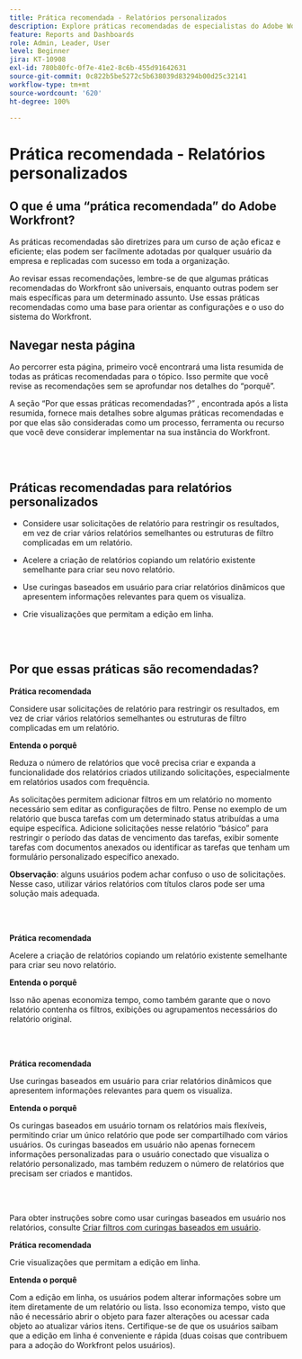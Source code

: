 ```yaml
---
title: Prática recomendada - Relatórios personalizados
description: Explore práticas recomendadas de especialistas do Adobe Workfront sobre como configurar, gerenciar e usar relatórios personalizados do Workfront.
feature: Reports and Dashboards
role: Admin, Leader, User
level: Beginner
jira: KT-10908
exl-id: 780b80fc-0f7e-41e2-8c6b-455d91642631
source-git-commit: 0c822b5be5272c5b638039d83294b00d25c32141
workflow-type: tm+mt
source-wordcount: '620'
ht-degree: 100%

---
```


# Prática recomendada - Relatórios personalizados

## O que é uma “prática recomendada” do Adobe Workfront?

As práticas recomendadas são diretrizes para um curso de ação eficaz e eficiente; elas podem ser facilmente adotadas por qualquer usuário da empresa e replicadas com sucesso em toda a organização.

Ao revisar essas recomendações, lembre-se de que algumas práticas recomendadas do Workfront são universais, enquanto outras podem ser mais específicas para um determinado assunto. Use essas práticas recomendadas como uma base para orientar as configurações e o uso do sistema do Workfront.

## Navegar nesta página

Ao percorrer esta página, primeiro você encontrará uma lista resumida de todas as práticas recomendadas para o tópico. Isso permite que você revise as recomendações sem se aprofundar nos detalhes do “porquê”.

A seção “Por que essas práticas recomendadas?” , encontrada após a lista resumida, fornece mais detalhes sobre algumas práticas recomendadas e por que elas são consideradas como um processo, ferramenta ou recurso que você deve considerar implementar na sua instância do Workfront.

</br>
</br>

## Práticas recomendadas para relatórios personalizados

* Considere usar solicitações de relatório para restringir os resultados, em vez de criar vários relatórios semelhantes ou estruturas de filtro complicadas em um relatório.

* Acelere a criação de relatórios copiando um relatório existente semelhante para criar seu novo relatório.

* Use curingas baseados em usuário para criar relatórios dinâmicos que apresentem informações relevantes para quem os visualiza.

* Crie visualizações que permitam a edição em linha.

</br>
</br>


## Por que essas práticas são recomendadas?

**Prática recomendada**

Considere usar solicitações de relatório para restringir os resultados, em vez de criar vários relatórios semelhantes ou estruturas de filtro complicadas em um relatório.


**Entenda o porquê**

Reduza o número de relatórios que você precisa criar e expanda a funcionalidade dos relatórios criados utilizando solicitações, especialmente em relatórios usados com frequência.

As solicitações permitem adicionar filtros em um relatório no momento necessário sem editar as configurações de filtro. Pense no exemplo de um relatório que busca tarefas com um determinado status atribuídas a uma equipe específica. Adicione solicitações nesse relatório “básico” para restringir o período das datas de vencimento das tarefas, exibir somente tarefas com documentos anexados ou identificar as tarefas que tenham um formulário personalizado específico anexado.


**Observação**: alguns usuários podem achar confuso o uso de solicitações. Nesse caso, utilizar vários relatórios com títulos claros pode ser uma solução mais adequada.


</br>
</br>

**Prática recomendada**

Acelere a criação de relatórios copiando um relatório existente semelhante para criar seu novo relatório.

**Entenda o porquê**

Isso não apenas economiza tempo, como também garante que o novo relatório contenha os filtros, exibições ou agrupamentos necessários do relatório original.

</br>
</br>

**Prática recomendada**

Use curingas baseados em usuário para criar relatórios dinâmicos que apresentem informações relevantes para quem os visualiza.

**Entenda o porquê**

Os curingas baseados em usuário tornam os relatórios mais flexíveis, permitindo criar um único relatório que pode ser compartilhado com vários usuários. Os curingas baseados em usuário não apenas fornecem informações personalizadas para o usuário conectado que visualiza o relatório personalizado, mas também reduzem o número de relatórios que precisam ser criados e mantidos.

</br>
</br>

Para obter instruções sobre como usar curingas baseados em usuário nos relatórios, consulte [Criar filtros com curingas baseados em usuário](https://experienceleague.adobe.com/docs/workfront-learn/tutorials-workfront/reporting/intermediate-reporting/create-filters-with-user-based-wildcards.html?lang=pt-BR).

**Prática recomendada**

Crie visualizações que permitam a edição em linha.

**Entenda o porquê**

Com a edição em linha, os usuários podem alterar informações sobre um item diretamente de um relatório ou lista. Isso economiza tempo, visto que não é necessário abrir o objeto para fazer alterações ou acessar cada objeto ao atualizar vários itens. Certifique-se de que os usuários saibam que a edição em linha é conveniente e rápida (duas coisas que contribuem para a adoção do Workfront pelos usuários).
